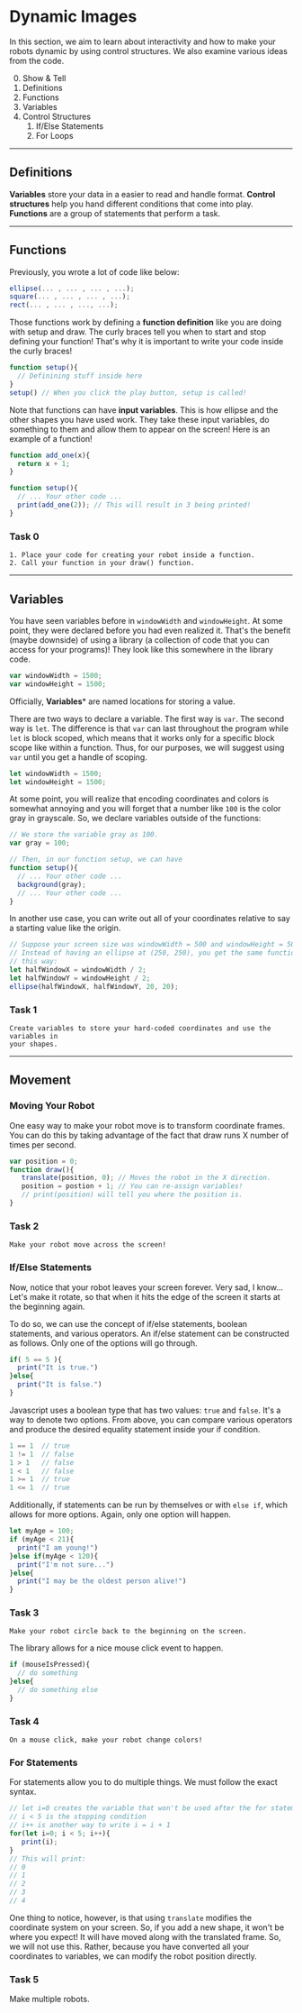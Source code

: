 # Dynamic Images

In this section, we aim to learn about interactivity and how to make your robots
dynamic by using control structures. We also examine various ideas from the code.

0. Show & Tell
1. Definitions
2. Functions
3. Variables
4. Control Structures
    1. If/Else Statements
    2. For Loops

---

## Definitions

**Variables** store your data in a easier to read and handle format.
**Control structures** help you hand different conditions that come into play.
**Functions** are a group of statements that perform a task.

---
## Functions

Previously, you wrote a lot of code like below:
```javascript
ellipse(... , ... , ... , ...);
square(... , ... , ... , ...);
rect(... , ... , ..., ...);
```

Those functions work by defining a **function definition** like you are doing with
setup and draw. The curly braces tell you when to start and stop defining your
function! That's why it is important to write your code inside the curly braces!

```javascript
function setup(){
  // Definining stuff inside here
}
setup() // When you click the play button, setup is called!
```

Note that functions can have **input variables**. This is how ellipse and the other
shapes you have used work. They take these input variables, do something to them
and allow them to appear on the screen! Here is an example of a function!

```javascript
function add_one(x){
  return x + 1;
}

function setup(){
  // ... Your other code ...
  print(add_one(2)); // This will result in 3 being printed!
}
```

### Task 0
```
1. Place your code for creating your robot inside a function.
2. Call your function in your draw() function.
```

---

## Variables

You have seen variables before in `windowWidth` and `windowHeight`. At some
point, they were declared before you had even realized it. That's the benefit (maybe
downside) of using a library (a collection of code that you can access for your programs)! 
They look like this somewhere in the library code.
```javascript
var windowWidth = 1500;
var windowHeight = 1500;
```
Officially, **Variables*** are named locations for storing a value.

There are two ways to declare a variable. The first way is `var`. The second
way is `let`. The difference is that `var` can last throughout the program while
`let` is block scoped, which means that it works only for a specific block
scope like within a function. Thus, for our purposes, we will suggest using
`var` until you get a handle of scoping.
```javascript
let windowWidth = 1500;
let windowHeight = 1500;
```

At some point, you will realize that encoding coordinates and colors is somewhat
annoying and you will forget that a number like `100` is the color gray in
grayscale. So, we declare variables outside of the functions:

```javascript
// We store the variable gray as 100.
var gray = 100;

// Then, in our function setup, we can have
function setup(){
  // ... Your other code ...
  background(gray);
  // ... Your other code ...
}
```

In another use case, you can write out all of your coordinates relative to say a
starting value like the origin.

```javascript
// Suppose your screen size was windowWidth = 500 and windowHeight = 500
// Instead of having an ellipse at (250, 250), you get the same functionality
// this way:
let halfWindowX = windowWidth / 2;
let halfWindowY = windowHeight / 2;
ellipse(halfWindowX, halfWindowY, 20, 20);
```

### Task 1
```
Create variables to store your hard-coded coordinates and use the variables in
your shapes.
```

---

## Movement

### Moving Your Robot
One easy way to make your robot move is to transform coordinate frames. You can
do this by taking advantage of the fact that draw runs X number of times per second.
```javascript
var position = 0;
function draw(){
   translate(position, 0); // Moves the robot in the X direction.
   position = postion + 1; // You can re-assign variables!
   // print(position) will tell you where the position is.
}
```

### Task 2
```
Make your robot move across the screen!
```

### If/Else Statements
Now, notice that your robot leaves your screen forever. Very sad, I know...
Let's make it rotate, so that when it hits the edge of the screen it starts at
the beginning again.

To do so, we can use the concept of if/else statements, boolean statements, and
various operators. An if/else statement can be constructed as follows. Only one
of the options will go through.
```javascript
if( 5 == 5 ){
  print("It is true.")
}else{
  print("It is false.")
}
```
Javascript uses a boolean type that has two values: `true` and `false`. It's a
way to denote two options. From above, you can compare various operators and
produce the desired equality statement inside your if condition.
```javascript
1 == 1  // true
1 != 1  // false
1 > 1   // false
1 < 1   // false
1 >= 1  // true
1 <= 1  // true
```
Additionally, if statements can be run by themselves or with `else if`, which
allows for more options. Again, only one option will happen.
```javascript
let myAge = 100;
if (myAge < 21){
  print("I am young!")
}else if(myAge < 120){
  print("I'm not sure...")
}else{
  print("I may be the oldest person alive!")
}
```

### Task 3
```
Make your robot circle back to the beginning on the screen.
```

The library allows for a nice mouse click event to happen.
```javascript
if (mouseIsPressed){
  // do something
}else{
  // do something else
}

```
### Task 4
```
On a mouse click, make your robot change colors!
```


### For Statements
For statements allow you to do multiple things. We must follow the exact syntax.
```javascript
// let i=0 creates the variable that won't be used after the for statement
// i < 5 is the stopping condition
// i++ is another way to write i = i + 1
for(let i=0; i < 5; i++){
   print(i);
}
// This will print:
// 0
// 1
// 2
// 3
// 4
```

One thing to notice, however, is that using `translate` modifies the coordinate
system on your screen. So, if you add a new shape, it won't be where you expect!
It will have moved along with the translated frame. So, we will not use this.
Rather, because you have converted all your coordinates to variables, we can
modify the robot position directly.

### Task 5
Make multiple robots.
